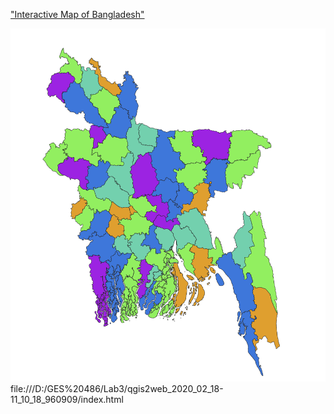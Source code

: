 ["Interactive Map of Bangladesh"](
file:///D:/GES%20486/Lab3/qgis2web_2020_02_18-11_10_18_960909/index.html)

<img src="/images/WholeBangla.PNG"/>
file:///D:/GES%20486/Lab3/qgis2web_2020_02_18-11_10_18_960909/index.html
